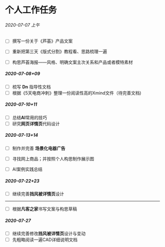 # 个人工作任务

###### 2020-07-07 上午

- [ ] 撰写一份关于《芦荟》产品文案

- [ ] 重新把第三天《版式分割》教程看、思路梳理一遍<!--还未拿到视频-->

- [ ] 构思芦荟海报——风格、明确文案主次关系和产品或者模特素材
  <!--其它暂时未定-->
  
##### 2020-07-08+09
- [ ] 梳写 <b>Dn</b> 指导性文档
- [ ] 根据《5天电商冲刺》整理一份阅读性高的Xmind文件（待完善文档)

##### 2020-07-10+11
- [ ] 总结<b>AI</b>常用的技巧
- [ ] 研究<b>网页详情页</b>代码设计 

##### 2020-07-13+14
- [ ] 制作并完善 <b>场景化电器广告</b> 

- [ ] 寻找网上商品；并按照个人构思制作展示图

- [ ] AI案例实践总结

##### 2020-07-22+23
 - [ ] 继续完善<b>挡风被详情页</b>设计
*************
 - [ ]  根据<b>凡客之家</b>书写文案与构思草稿

 ##### 2020-07-27
 - [ ] 继续完善修改<b>挡风被详情页</b>设计与变动
 - [ ] 先粗略阅读一遍CAD详细说明文档